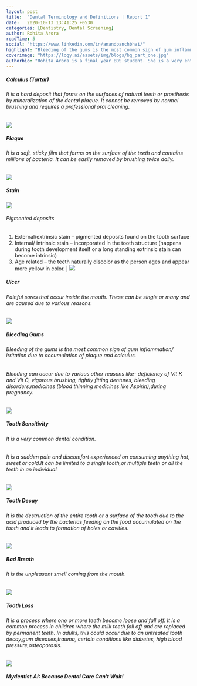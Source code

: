 ```yaml
---
layout: post
title:  "Dental Terminology and Definitions | Report 1"
date:   2020-10-13 13:41:25 +0530
categories: [Dentistry, Dental Screening]
author: Rohita Arora
readTime: 5
social: "https://www.linkedin.com/in/anandpanchbhai/"
highlight: "Bleeding of the gums is the most common sign of gum inflammation/ irritation due to accumulation of plaque and calculus"
coverimage: "https://logy.ai/assets/img/blogs/bg_part_one.jpg"
authorbio: "Rohita Arora is a final year BDS student. She is a very enthusiastic person and knows all about things dental."
---
```


##### Calculus (Tartar)

###### It is a hard deposit that forms on the surfaces of natural teeth or prosthesis by mineralization of the dental plaque. It cannot be removed by normal brushing and requires a professional oral cleaning.

![](https://logy.ai/assets/img/blogs/calculus.jpeg) 



##### Plaque

###### It is a soft, sticky film that forms on the surface of the teeth and contains millions of bacteria. It can be easily removed by brushing twice daily.

![](https://logy.ai/assets/img/blogs/plaque.png)


##### Stain

![](https://logy.ai/assets/img/blogs/stain.jpeg)

###### Pigmented deposits 
1. External/extrinsic stain – pigmented deposits found on the tooth surface
2. Internal/ intrinsic stain – incorporated in the tooth structure (happens during tooth development itself or a long standing extrinsic stain can become intrinsic)
3. Age related – the teeth naturally discolor as the person ages and appear more yellow in color. | ![](https://logy.ai/assets/img/blogs/stain.jpeg)


##### Ulcer

###### Painful sores that occur inside the mouth. These can be single or many and are caused due to various reasons.
![](https://logy.ai/assets/img/blogs/ulcer.png)


##### Bleeding Gums

###### Bleeding of the gums is the most common sign of gum inflammation/ irritation due to accumulation of plaque and calculus.

###### Bleeding can occur due to various other reasons like- deficiency of Vit K and Vit C, vigorous brushing, tightly fitting dentures, bleeding disorders,medicines (blood thinning medicines like Aspirin),during pregnancy.

![](https://logy.ai/assets/img/blogs/bleeding_gums.png)

##### Tooth Sensitivity

###### It is a very common dental condition.

###### It is a sudden pain and discomfort experienced on consuming anything hot, sweet or cold.It can be limited to a single tooth,or multiple teeth or all the teeth in an individual.

![](https://logy.ai/assets/img/blogs/tooth_sensitivity.jpg)



##### Tooth Decay

###### It is the destruction of the entire tooth or a surface of the tooth due to the acid produced by the bacterias feeding on the food accumulated on the tooth and it leads to formation of holes or cavities.

![](https://logy.ai/assets/img/blogs/tooth_decay.jpg)


##### Bad Breath

###### It is the unpleasant smell coming from the mouth.

![](https://logy.ai/assets/img/blogs/bad_breath.jpg)


##### Tooth Loss

###### It is a process where one or more teeth become loose and fall off. It is a common process in children where the milk teeth fall off and are replaced by permanent teeth. In adults, this could occur due to an untreated tooth decay,gum diseases,trauma, certain conditions like diabetes, high blood pressure,osteoporosis.
![](https://logy.ai/assets/img/blogs/tooth_loss.jpg)




##### Mydentist.AI: Because Dental Care Can't Wait!
